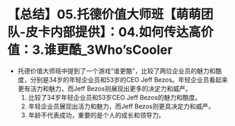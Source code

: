 # 【总结】05.托德价值大师班【萌萌团队-皮卡内部提供】：04.如何传达高价值：3.谁更酷_3Who’sCooler

-   托德价值大师班中提到了一个游戏“谁更酷”，比较了两位企业员的魅力和酷度，分别是34岁的年轻企业员和53岁的CEO Jeff Bezos。年轻企业员看起来更有活力和魅力，而Jeff Bezos则展现出更多的决定力和威严。
    1.  比较了34岁年轻企业员和53岁CEO Jeff Bezos的魅力和酷度。
    2.  年轻企业员展现出活力和魅力，而Jeff Bezos则更具决定力和威严。
    3.  年龄不代表成功，重要的是个人的成长和领导力。